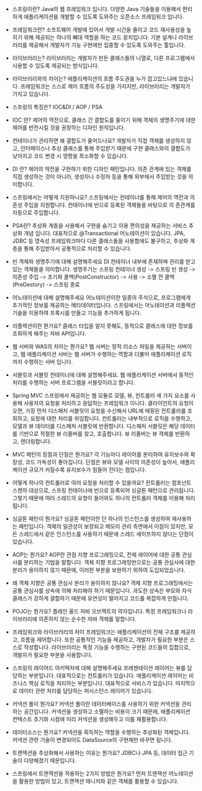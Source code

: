 - 스프링이란?
Java의 웹 프레임워크 입니다.
다양한 Java 기술들을 이용해서 편리하게 애플리케이션을 개발할 수 있도록 도와주는 오픈소스 프레임워크 입니다.

- 프레임워크란?
소프트웨어 개발에 있어서 개발 시간을 줄이고 코드 재사용성을 높히기 위해 제공되는 하나의 뼈대 역할을 하는 코드 뭉치입니다.
기본 설계나 라이브러리를 제공해서 개발자가 기능 구현에만 집중할 수 있도록 도와주는 툴입니다.

- 라이브러리는?
라이브러리는 개발자가 만든 클래스들의 나열로, 다른 프로그램에서 사용할 수 있도록 제공되는 방식입니다.

- 라이브러리와의 차이는?
애플리케이션의 흐름 주도권을 누가 잡고있느냐에 있습니다.
프레임워크는 스스로 제어 흐름의 주도성을 가지지만, 라이브러리는 개발자가 가지고 있습니다.

- 스프링의 특징은?
IOC&DI / AOP / PSA

- IOC 란?
제어의 역전으로, 클래스 간 결합도를 줄이기 위해
객체의 생명주기에 대한 제어를 반전시킬 것을 권장하는 디자인 원칙입니다.

- 컨테이너가 관리하면 왜 결합도가 줄어드나요?
개발자가 직접 객체를 생성하지 않고, 인터페이스나 추상 클래스를 통해 주입받기 때문에 구현 클래스와의 결합도가 낮아지고
코드 변경 시 영향을 최소화할 수 있습니다.

- DI 란?
제어의 역전을 구현하기 위한 디자인 패턴입니다.
의존 관계에 있는 객체를 직접 생성하는 것이 아니라, 생성자나 수정자 등을 통해 외부에서 주입받는 것을 의미합니다.

- 스프링에서는 어떻게 지원하나요?
스프링에서는 컨테이너를 통해 제어의 역전과 의존성 주입을 지원합니다.
컨테이너에 빈으로 등록된 객체들을 바탕으로 의 존관계를 자동으로 주입합니다.

- PSA란?
추상화 계층을 사용해서 구현을 숨기고 이용 편의성을 제공하는 서비스 추상화 개념 입니다.
대표적으로 @Transactional 어노테이션이 있습니다.
JPA, JDBC 등 영속성 프레임워크마다 다른 클래스들을 사용함에도 불구하고, 추상화 계층을 통해 주입받아서 공통적으로 처리할 수 있습니다.

- 빈 객체와 생명주기에 대해 설명해주세요
DI 컨테이너 내부에 존재하며 관리를 받고 있는 객체들을 의미합니다.
생명주기는 스프링 컨테이너 생성 -> 스프링 빈 생성 -> 의존성 주입 -> 초기화 콜백(PostConstructor) -> 사용 -> 소멸 전 콜백(PreDestory) -> 스프링 종료

- 어노테이션에 대해 설명해주세요
어노테이션이란 일종의 주석으로, 프로그램에게 추가적인 정보를 제공하는 메타데이터입니다.
스프링에서는 어노테이션과 리플렉션 기술을 이용하여 프록시를 만들고 기능을 추가하게 됩니다.

- 리플렉션이란 뭔가요?
클래스 타입을 알지 못해도, 동적으로 클래스에 대한 정보를 조회하게 해주는 자바 API입니다.

- 웹 서버와 WAS의 차이는 뭔가요?
웹 서버는 정적 리소스 파일을 제공하는 서버이고,
웹 애플리케이션 서버는 웹 서버가 수행하는 역할과 더불어 애플리케이션 로직까지 수행하는 서버 입니다.

- 서블릿과 서블릿 컨테이너에 대해 설명해주세요.
웹 애플리케이션 서버에서 동적인 처리를 수행하는 서버 프로그램을 서블릿이라고 합니다.

- Spring MVC
스프링에서 제공하는 웹 모듈로 모델, 뷰, 컨트롤러 세 가지 요소를 사용해 사용자의 요청을 처리하고 응답하는 프레임워크 이니다.
클라이언트의 요청이 오면,
가장 먼저 디스패처 서블릿이 요청을 수신해서 URL에 매핑된 컨트롤러를 조회하고, 요청에 대한 처리를 위임합니다.
컨트롤러는 내부적으로 로직을 수행하고, 모델과 뷰 데이터를 디스패처 서블릿에 반환합니다.
디스패처 서블릿은 해당 데이터를 기반으로 적절한 뷰 리졸버를 찾고, 호출합니다.
뷰 리졸버는 뷰 객체를 반환하고, 렌더링합니다.

- MVC 패턴의 장점과 단점은 뭔가요?
각 기능마다 레이어를 분리하여 유지보수와 확장성, 코드 가독성이 좋아집니다.
단점은 뷰와 모델 사이의 의존성이 높아서, 애플리케이션 규모가 커질수록 유지보수가 힘들어 진다는 점입니다.

- 어떻게 하나의 컨트롤러로 여러 요청을 처리할 수 있을까요?
컨트롤러는 컴포넌트 스캔의 대상으로, 스프링 컨테이너에 빈으로 등록되어 싱글톤 패턴으로 관리됩니다.
그렇기 때문에 여러 스레드의 요청이 들어와도 하나의 컨트롤러 객체를 이용해 처리됩니다.

- 싱글톤 패턴이 뭔가요?
싱글톤 패턴이란 단 하나의 인스턴스를 생성하여 재사용하는 패턴입니다.
객체의 일관성이 보장되고 메모리 관리 측면에서 이점이 있지만,
모든 스레드에서 같은 인스턴스를 사용하기 때문에 스레드 세이프하지 않다는 단점이 있습니다.

- AOP는 뭔가요?
AOP란 관점 지향 프로그래밍으로, 전체 레이어에 대한 공통 관심사를 분리하는 기법을 말합니다.
객체 지향 프로그래밍만으로는 공통 관심사에 대한 분리가 용이하지 않기 때문에,
이러한 부분을 보완하기 위하여 도입되었습니다.

- 왜 객체 지향은 공통 관심사 분리가 용이하지 않나요?
객체 지향 프로그래밍에서는 공통 관심사를 상속에 의해 처리해야 하기 때문입니다.
과도한 상속은 부모와 자식 클래스가 강하게 결합하기 때문에 유연성이 떨어지고 코드를 복잡하게 만듭니다.

- POJO는 뭔가요?
플레인 올드 자바 오브젝트의 약자입니다. 
특정 프레임워크나 라이브러리에 의존하지 않는 순수한 자바 객체를 말합니다.

- 프레임워크와 라이브러리의 차이
프레임워크는 애플리케이션의 전체 구조를 제공하고, 흐름을 제어합니다.
또한 공통적인 기능을 제공하고, 개발자가 필요한 부분은 스스로 작성합니다.
라이브러리는 특정 기능을 수행하는 구현된 코드들의 집합으로, 개발자가 필요한 부분을 사용합니다.

- 스프링의 레이어드 아키텍처에 대해 설명해주세요
프레젠테이션 레이어는 뷰를 담당하는 부분입니다. 대표적으로는 컨트롤러가 있습니다.
애플리케이션 레이어는 비즈니스 핵심 로직을 처리하는 부분입니다. 대표적으로 서비스가 있습니다.
마지막으로 데이터 관련 처리를 담당하는 퍼시스턴스 레이어가 있습니다.

- 커넥션 풀이 뭔가요?
커넥션 풀이란 데이터베이스를 사용하기 위한 커넥션을 관리하는 공간입니다.
커넥션을 생성하고 소멸하는 비용이 크기 때문에, 애플리케이션 컨텍스트 초기화 시점에 미리 커넥션을 생성해두고 이를 재활용합니다.

- 데이터소스는 뭔가요?
커넥션을 획득하는 역할을 수행하는 추상화된 객체입니다.
커넥션 관련 기술이 변경되어도 DataSource의 구현체만 바꾸면 됩니다.

- 트랜잭션을 추상화해서 사용하는 이유는 뭔가요?
JDBC나 JPA 등, 데이터 접근 기술이 다양해졌기 때문입니다.

- 스프링에서 트랜잭션을 적용하는 2가지 방법은 뭔가요?
먼저 트랜잭션 어노테이션을 활용한 방법이 있고, 트랜잭션 매니저와 같은 객체를 활용할 수 있습니다.